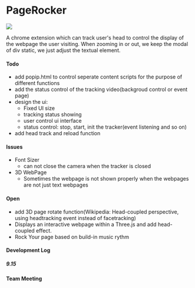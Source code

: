 PageRocker
==========

<img src="http://ww1.sinaimg.cn/large/6a1456b2gw1e8u1nl3bn1j20dw0i1dic.jpg" width:250 />

A chrome extension which can track user's head to control the display of the webpage the user visiting. When zooming in or out, we keep the modal of div static, we just adjust the textual element.

#### Todo
* add popip.html to control seperate content scripts for the purpose of different functions
* add the status control of the tracking video(backgroud control or event page)
* design the ui: 
    * Fixed UI size
    * tracking status showing
    * user control ui interface
    * status control: stop, start, init the tracker(event listening and so on)
* add head track and reload function

#### Issues
* Font Sizer
    * can not close the camera when the tracker is closed
* 3D WebPage
    * Sometimes the webpage is not shown properly when the webpages are not just text webpages



#### Open
* add 3D page rotate function(Wikipedia: Head-coupled perspective, using headtracking event instead of facetracking)
* Displays an interactive webpage within a Three.js and add head-coupled effect.
* Rock Your page based on build-in music rythm

#### Development Log

##### 9.15

#### Team Meeting
